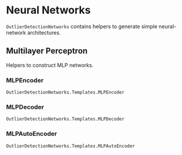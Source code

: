 # Neural Networks

`OutlierDetectionNetworks` contains helpers to generate simple neural-network architectures.

## Multilayer Perceptron

Helpers to construct MLP networks.

### MLPEncoder

```@docs
OutlierDetectionNetworks.Templates.MLPEncoder
```

### MLPDecoder

```@docs
OutlierDetectionNetworks.Templates.MLPDecoder
```

### MLPAutoEncoder

```@docs
OutlierDetectionNetworks.Templates.MLPAutoEncoder
```
